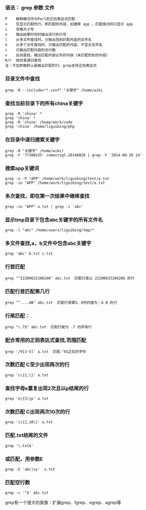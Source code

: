 ### 语法： grep 参数 文件
```
P    解释模式作为Perl的正则表达式匹配
o    仅显示匹配的行，即匹配的内容，如搜索 app ，匹配成功则只显示 app                
i    忽略大小写
n    输出结果时同时输出该行的行号
l    从多文件查找时，只输出找到匹配内容的文件名
h    从多个文件查找时，只输出匹配的内容，不显示文件名
c    只输出匹配内容的总行数
v    反向查找，输出匹配内容以外的内容（未匹配的到的内容）
R/r  按目录递归查找
注：不加参数默认是输出匹配的行，grep支持正则表达式
```
### 目录文件中查找
	grep -R --include="*.conf" "关键字" /home/wiki 
	
### 查找当前目录下的所有china关键字
	grep -R 'china' * 
	grep 'china' *
	grep -R 'china' /home/work/code
	grep 'china' /home/liguibing/php

### 在目录中递归搜索关键字
	grep -R "关键字" /home/wiki/
	grep -F '77308535' commitsql.20140820 | grep -F '2014-08-20 14'
### 搜索app关键词
	grep -o -P "APP" /home/work/liguibing/test/a.txt 
	grep -in "APP" /home/work/liguibing/test/a.txt 
 
### 多次查找，即在第一次结果中继续查找
	grep -in "APP" a.txt | grep -i 'abc'  

### 显示tmp目录下包含abc关键字的所有文件名
	grep -l "abc" /home/users/liguibing/tmp/*  

### 多文件查找,a，b文件中包含abc关键字
	grep 'abc' b.txt c.txt         

### 行首匹配
	grep "^22200632206206" abc.txt  匹配行首以 22200632206206 的行
    
### 匹配行首匹配第几行
	grep "^....AB" abc.txt  匹配行首第5、6列的值为：A B 的行

### 行尾匹配：
	grep "\.7$" abc.txt  匹配行尾为 .7 的所有行
### 配合常用的正则表达式查找,范围匹配
	grep '/9[3-5]' a.txt  匹配／93之后的字符

### 次数匹配 C至少出现两次的行
	grep 'c\{2,\}' a.txt

### 查找字母e重复出现2次且以p结尾的行
	grep 'e\{2\}p' a.txt
	
### 次数匹配 C出现两次10次的行
	grep 'c\{2,10\}' a.txt

### 匹配.txt结尾的文件
	grep '\.txt$'

### 或匹配，用参数E
	grep -E 'abc|xy'  a.txt

### 匹配空行数
	grep -c '^$' abc.txt

grep有一个很大的家族：扩展grep、fgrep、egrep、agrep等

